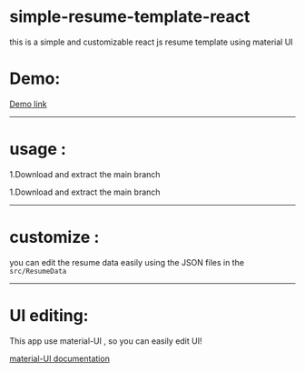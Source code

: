 # simple-resume-template-react
this is a simple and customizable react js resume template using material UI

<h1>Demo: </h1>

[Demo link](https://simple-resume-template-react.vercel.app/)

--------

<h1>usage :</h1>

1.Download and extract the main branch 

1.Download and extract the main branch

___


<h1>customize : </h1>

you can edit the resume data easily using the JSON files in the `src/ResumeData`

----

<h1>UI editing: </h1>
This app use material-UI , so you can easily edit UI!

[material-UI documentation](https://mui.com/components/)



